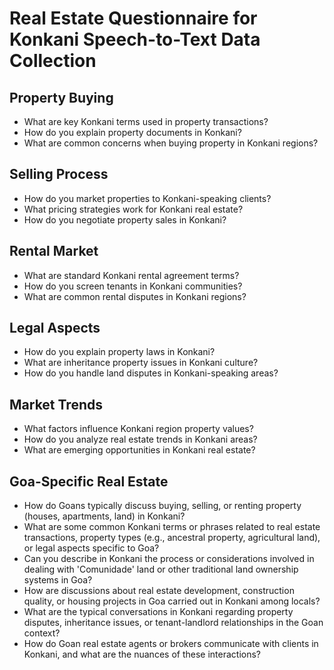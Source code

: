 # Real Estate Questionnaire for Konkani Speech-to-Text Data Collection

## Property Buying
- What are key Konkani terms used in property transactions?
- How do you explain property documents in Konkani?
- What are common concerns when buying property in Konkani regions?

## Selling Process
- How do you market properties to Konkani-speaking clients?
- What pricing strategies work for Konkani real estate?
- How do you negotiate property sales in Konkani?

## Rental Market
- What are standard Konkani rental agreement terms?
- How do you screen tenants in Konkani communities?
- What are common rental disputes in Konkani regions?

## Legal Aspects
- How do you explain property laws in Konkani?
- What are inheritance property issues in Konkani culture?
- How do you handle land disputes in Konkani-speaking areas?

## Market Trends
- What factors influence Konkani region property values?
- How do you analyze real estate trends in Konkani areas?
- What are emerging opportunities in Konkani real estate?

## Goa-Specific Real Estate
- How do Goans typically discuss buying, selling, or renting property (houses, apartments, land) in Konkani?
- What are some common Konkani terms or phrases related to real estate transactions, property types (e.g., ancestral property, agricultural land), or legal aspects specific to Goa?
- Can you describe in Konkani the process or considerations involved in dealing with 'Comunidade' land or other traditional land ownership systems in Goa?
- How are discussions about real estate development, construction quality, or housing projects in Goa carried out in Konkani among locals?
- What are the typical conversations in Konkani regarding property disputes, inheritance issues, or tenant-landlord relationships in the Goan context?
- How do Goan real estate agents or brokers communicate with clients in Konkani, and what are the nuances of these interactions?
